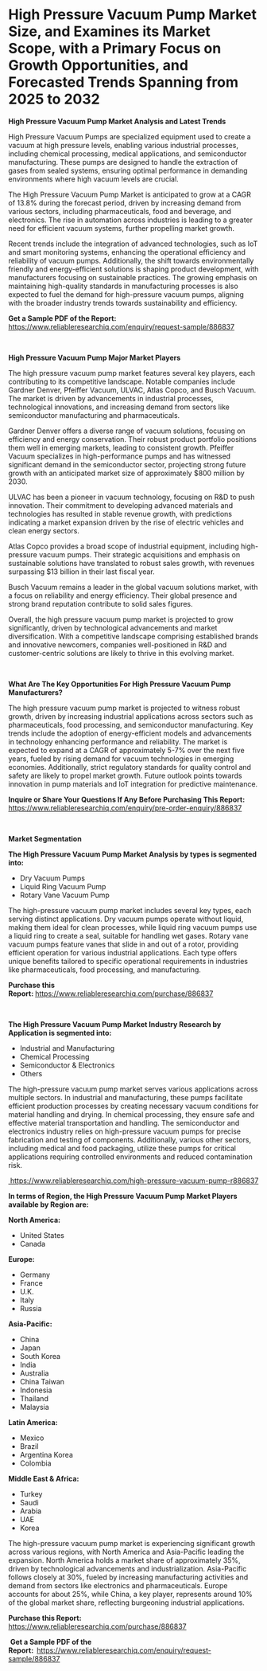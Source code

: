 <p><h1>High Pressure Vacuum Pump Market Size, and Examines its Market Scope, with a Primary Focus on Growth Opportunities, and Forecasted Trends Spanning from 2025 to 2032</h1></p><p><strong>High Pressure Vacuum Pump Market Analysis and Latest Trends</strong></p>
<p><p>High Pressure Vacuum Pumps are specialized equipment used to create a vacuum at high pressure levels, enabling various industrial processes, including chemical processing, medical applications, and semiconductor manufacturing. These pumps are designed to handle the extraction of gases from sealed systems, ensuring optimal performance in demanding environments where high vacuum levels are crucial.</p><p>The High Pressure Vacuum Pump Market is anticipated to grow at a CAGR of 13.8% during the forecast period, driven by increasing demand from various sectors, including pharmaceuticals, food and beverage, and electronics. The rise in automation across industries is leading to a greater need for efficient vacuum systems, further propelling market growth. </p><p>Recent trends include the integration of advanced technologies, such as IoT and smart monitoring systems, enhancing the operational efficiency and reliability of vacuum pumps. Additionally, the shift towards environmentally friendly and energy-efficient solutions is shaping product development, with manufacturers focusing on sustainable practices. The growing emphasis on maintaining high-quality standards in manufacturing processes is also expected to fuel the demand for high-pressure vacuum pumps, aligning with the broader industry trends towards sustainability and efficiency.</p></p>
<p><strong>Get a Sample PDF of the Report:&nbsp;</strong> <a href="https://www.reliableresearchiq.com/enquiry/request-sample/886837?utm_campaign=121&utm_medium=2&utm_source=Github&utm_content=ia&utm_term=16042025&utm_id=high-pressure-vacuum-pump">https://www.reliableresearchiq.com/enquiry/request-sample/886837</a></p>
<p>&nbsp;</p>
<p><strong>High Pressure Vacuum Pump Major Market Players</strong></p>
<p><p>The high pressure vacuum pump market features several key players, each contributing to its competitive landscape. Notable companies include Gardner Denver, Pfeiffer Vacuum, ULVAC, Atlas Copco, and Busch Vacuum. The market is driven by advancements in industrial processes, technological innovations, and increasing demand from sectors like semiconductor manufacturing and pharmaceuticals.</p><p>Gardner Denver offers a diverse range of vacuum solutions, focusing on efficiency and energy conservation. Their robust product portfolio positions them well in emerging markets, leading to consistent growth. Pfeiffer Vacuum specializes in high-performance pumps and has witnessed significant demand in the semiconductor sector, projecting strong future growth with an anticipated market size of approximately $800 million by 2030.</p><p>ULVAC has been a pioneer in vacuum technology, focusing on R&D to push innovation. Their commitment to developing advanced materials and technologies has resulted in stable revenue growth, with predictions indicating a market expansion driven by the rise of electric vehicles and clean energy sectors.</p><p>Atlas Copco provides a broad scope of industrial equipment, including high-pressure vacuum pumps. Their strategic acquisitions and emphasis on sustainable solutions have translated to robust sales growth, with revenues surpassing $13 billion in their last fiscal year.</p><p>Busch Vacuum remains a leader in the global vacuum solutions market, with a focus on reliability and energy efficiency. Their global presence and strong brand reputation contribute to solid sales figures.</p><p>Overall, the high pressure vacuum pump market is projected to grow significantly, driven by technological advancements and market diversification. With a competitive landscape comprising established brands and innovative newcomers, companies well-positioned in R&D and customer-centric solutions are likely to thrive in this evolving market.</p></p>
<p>&nbsp;</p>
<p><strong>What Are The Key Opportunities For High Pressure Vacuum Pump Manufacturers?</strong></p>
<p><p>The high pressure vacuum pump market is projected to witness robust growth, driven by increasing industrial applications across sectors such as pharmaceuticals, food processing, and semiconductor manufacturing. Key trends include the adoption of energy-efficient models and advancements in technology enhancing performance and reliability. The market is expected to expand at a CAGR of approximately 5-7% over the next five years, fueled by rising demand for vacuum technologies in emerging economies. Additionally, strict regulatory standards for quality control and safety are likely to propel market growth. Future outlook points towards innovation in pump materials and IoT integration for predictive maintenance.</p></p>
<p><strong>Inquire or Share Your Questions If Any Before Purchasing This Report:</strong> <a href="https://www.reliableresearchiq.com/enquiry/pre-order-enquiry/886837?utm_campaign=121&utm_medium=2&utm_source=Github&utm_content=ia&utm_term=16042025&utm_id=high-pressure-vacuum-pump">https://www.reliableresearchiq.com/enquiry/pre-order-enquiry/886837</a></p>
<p>&nbsp;</p>
<p><strong>Market Segmentation</strong></p>
<p><strong>The High Pressure Vacuum Pump Market Analysis by types is segmented into:</strong></p>
<p><ul><li>Dry Vacuum Pumps</li><li>Liquid Ring Vacuum Pump</li><li>Rotary Vane Vacuum Pump</li></ul></p>
<p><p>The high-pressure vacuum pump market includes several key types, each serving distinct applications. Dry vacuum pumps operate without liquid, making them ideal for clean processes, while liquid ring vacuum pumps use a liquid ring to create a seal, suitable for handling wet gases. Rotary vane vacuum pumps feature vanes that slide in and out of a rotor, providing efficient operation for various industrial applications. Each type offers unique benefits tailored to specific operational requirements in industries like pharmaceuticals, food processing, and manufacturing.</p></p>
<p><strong>Purchase this Report:&nbsp;</strong><a href="https://www.reliableresearchiq.com/purchase/886837?utm_campaign=121&utm_medium=2&utm_source=Github&utm_content=ia&utm_term=16042025&utm_id=high-pressure-vacuum-pump">https://www.reliableresearchiq.com/purchase/886837</a></p>
<p>&nbsp;</p>
<p><strong>The High Pressure Vacuum Pump Market Industry Research by Application is segmented into:</strong></p>
<p><ul><li>Industrial and Manufacturing</li><li>Chemical Processing</li><li>Semiconductor & Electronics</li><li>Others</li></ul></p>
<p><p>The high-pressure vacuum pump market serves various applications across multiple sectors. In industrial and manufacturing, these pumps facilitate efficient production processes by creating necessary vacuum conditions for material handling and drying. In chemical processing, they ensure safe and effective material transportation and handling. The semiconductor and electronics industry relies on high-pressure vacuum pumps for precise fabrication and testing of components. Additionally, various other sectors, including medical and food packaging, utilize these pumps for critical applications requiring controlled environments and reduced contamination risk.</p></p>
<p><a href="https://www.reliableresearchiq.com/high-pressure-vacuum-pump-r886837?utm_campaign=121&utm_medium=2&utm_source=Github&utm_content=ia&utm_term=16042025&utm_id=high-pressure-vacuum-pump">&nbsp;https://www.reliableresearchiq.com/high-pressure-vacuum-pump-r886837</a></p>
<p><strong>In terms of Region, the High Pressure Vacuum Pump Market Players available by Region are:</strong></p>
<p>
    <p> <strong> North America: </strong>
        <ul>
            <li>United States</li>
            <li>Canada</li>
        </ul>
        </p> 
    <p> <strong> Europe: </strong>
        <ul>
            <li>Germany</li>
            <li>France</li>
            <li>U.K.</li>
            <li>Italy</li>
            <li>Russia</li>
        </ul>
        </p> 
    <p> <strong> Asia-Pacific: </strong>
        <ul>
            <li>China</li>
            <li>Japan</li>
            <li>South Korea</li>
            <li>India</li>
            <li>Australia</li>
            <li>China Taiwan</li>
            <li>Indonesia</li>
            <li>Thailand</li>
            <li>Malaysia</li>
        </ul>
        </p> 
    <p> <strong> Latin America: </strong>
        <ul>
            <li>Mexico</li>
            <li>Brazil</li>
            <li>Argentina Korea</li>
            <li>Colombia</li>
        </ul>
        </p> 
    <p> <strong> Middle East & Africa: </strong>
        <ul>
            <li>Turkey</li>
            <li>Saudi</li>
            <li>Arabia</li>
            <li>UAE</li>
            <li>Korea</li>
        </ul>
    </p>
    </p>
<p><p>The high-pressure vacuum pump market is experiencing significant growth across various regions, with North America and Asia-Pacific leading the expansion. North America holds a market share of approximately 35%, driven by technological advancements and industrialization. Asia-Pacific follows closely at 30%, fueled by increasing manufacturing activities and demand from sectors like electronics and pharmaceuticals. Europe accounts for about 25%, while China, a key player, represents around 10% of the global market share, reflecting burgeoning industrial applications.</p></p>
<p><strong>Purchase this Report: </strong><a href="https://www.reliableresearchiq.com/purchase/886837?utm_campaign=121&utm_medium=2&utm_source=Github&utm_content=ia&utm_term=16042025&utm_id=high-pressure-vacuum-pump">https://www.reliableresearchiq.com/purchase/886837</a></p>
<p>&nbsp;<strong>Get a Sample PDF of the Report:&nbsp;&nbsp;</strong><a href="https://www.reliableresearchiq.com/enquiry/request-sample/886837?utm_campaign=121&utm_medium=2&utm_source=Github&utm_content=ia&utm_term=16042025&utm_id=high-pressure-vacuum-pump">https://www.reliableresearchiq.com/enquiry/request-sample/886837</a></p>
<p><strong></strong></p>
<p><p></p><p></p><p></p></p>